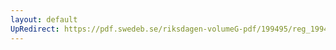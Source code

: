 ```yaml
---
layout: default
UpRedirect: https://pdf.swedeb.se/riksdagen-volumeG-pdf/199495/reg_199495/reg_199495_0049.pdf
---
```

